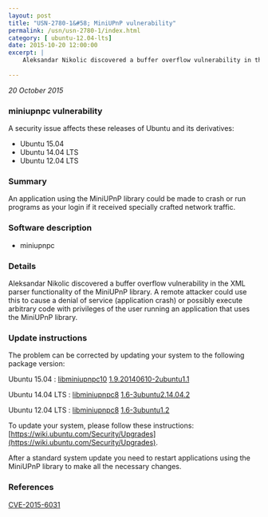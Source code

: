 ```yaml
---
layout: post
title: "USN-2780-1&#58; MiniUPnP vulnerability"
permalink: /usn/usn-2780-1/index.html
category: [ ubuntu-12.04-lts]
date: 2015-10-20 12:00:00
excerpt: |
    Aleksandar Nikolic discovered a buffer overflow vulnerability in the XML parser functionality of the MiniUPnP library. A remote attacker could use this to cause a denial of service (application crash) or possibly execute arbitrary code with privileges of the user running an application that uses the MiniUPnP library. 
    
--- 
```

 
 

*20 October 2015*

### miniupnpc vulnerability

A security issue affects these releases of Ubuntu and its derivatives:

* Ubuntu 15.04
* Ubuntu 14.04 LTS
* Ubuntu 12.04 LTS

### Summary

An application using the MiniUPnP library could be made to crash or run programs as your login if it received specially crafted network
traffic.

### Software description

* miniupnpc 

### Details

Aleksandar Nikolic discovered a buffer overflow vulnerability in the XML parser functionality of the MiniUPnP library. A remote attacker could use this to cause a denial of service (application crash) or possibly execute arbitrary code with privileges of the user running an application that uses the MiniUPnP library. 

### Update instructions

The problem can be corrected by updating your system to the following package version:

Ubuntu 15.04
 : [libminiupnpc10](https://launchpad.net/ubuntu/+source/miniupnpc) <span> [1.9.20140610-2ubuntu1.1](https://launchpad.net/ubuntu/+source/miniupnpc/1.9.20140610-2ubuntu1.1) </span> 

Ubuntu 14.04 LTS
 : [libminiupnpc8](https://launchpad.net/ubuntu/+source/miniupnpc) <span> [1.6-3ubuntu2.14.04.2](https://launchpad.net/ubuntu/+source/miniupnpc/1.6-3ubuntu2.14.04.2) </span> 

Ubuntu 12.04 LTS
 : [libminiupnpc8](https://launchpad.net/ubuntu/+source/miniupnpc) <span> [1.6-3ubuntu1.2](https://launchpad.net/ubuntu/+source/miniupnpc/1.6-3ubuntu1.2) </span> 

To update your system, please follow these instructions: [https://wiki.ubuntu.com/Security/Upgrades](https://wiki.ubuntu.com/Security/Upgrades).

After a standard system update you need to restart applications using the MiniUPnP library to make all the necessary changes. 

### References

 
 [CVE-2015-6031](http://people.ubuntu.com/~ubuntu-security/cve/CVE-2015-6031)
 

